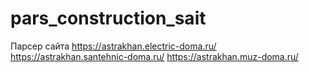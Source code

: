# pars_construction_sait

Парсер сайта
	 https://astrakhan.electric-doma.ru/
	 https://astrakhan.santehnic-doma.ru/
	 https://astrakhan.muz-doma.ru/

